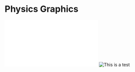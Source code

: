 # Physics Graphics
![Link to the pdf and some description](figures/power_vs_logE_withLHCandCERN.pdf)
![This is a test](figures/power_vs_logE_withLHCandCERN.png)
